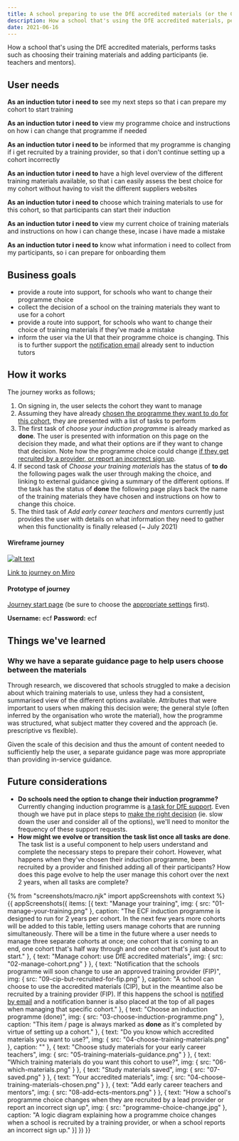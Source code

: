 ```yaml
---
title: A school preparing to use the DfE accredited materials (or the CIP)
description: How a school that's using the DfE accredited materials, performs tasks such as choosing their training materials and adding participants (ie. teachers and mentors).
date: 2021-06-16
---
```


How a school that's using the DfE accredited materials, performs tasks such as choosing their training materials and adding participants (ie. teachers and mentors).

## User needs
**As an induction tutor i need to**
see my next steps so that i can prepare my cohort to start training

**As an induction tutor i need to**
view my programme choice and instructions on how i can change that programme if needed

**As an induction tutor i need to**
be informed that my programme is changing if i get recruited by a training provider, so that i don't continue setting up a cohort incorrectly

**As an induction tutor i need to**
have a high level overview of the different training materials available, so that i can easily assess the best choice for my cohort without having to visit the different suppliers websites

**As an induction tutor i need to**
choose which training materials to use for this cohort, so that participants can start their induction

**As an induction tutor i need to**
view my current choice of training materials and instructions on how i can change these, incase i have made a mistake

**As an induction tutor i need to**
know what information i need to collect from my participants, so i can prepare for onboarding them



## Business goals
* provide a route into support, for schools who want to change their programme choice
* collect the decision of a school on the training materials they want to use for a cohort
* provide a route into support, for schools who want to change their choice of training materials if they've made a mistake
* inform the user via the UI that their programme choice is changing. This is to further support the [notification email](/manage-training/notify-school-been-recruited-by-provider/) already sent to induction tutors


## How it works
The journey works as follows;
1. On signing in, the user selects the cohort they want to manage
2. Assuming they have already [chosen the programme they want to do for this cohort](/manage-training/school-choosing-an-induction-programme/), they are presented with a list of tasks to perform
3. The first task of *choose your induction programme* is already marked as <strong class="govuk-tag govuk-tag--blue">done</strong>. The user is presented with information on this page on the decision they made, and what their options are if they want to change that decision. Note how the programme choice could change [if they get recruited by a provider, or report an incorrect sign up](#how-a-schools-programme-choice-changes-when-they-are-recruited-by-a-lead-provider-or-report-an-incorrect-sign-up).
4. If second task of *Choose your training materials* has the status of <strong class="govuk-tag govuk-tag--grey">to do</strong> the following pages walk the user through making the choice, and linking to external guidance giving a summary of the different options. If the task has the status of <strong class="govuk-tag govuk-tag--blue">done</strong> the following page plays back the name of the training materials they have chosen and instructions on how to change this choice.
5. The third task of *Add early career teachers and mentors* currently just provides the user with details on what information they need to gather when this functionality is finally released (~ July 2021)


#### Wireframe journey
[![alt text](/manage-training/school-preparing-to-use-dfe-approved-materials-cip/cip-wire-flow.jpg)](/manage-training/school-preparing-to-use-dfe-approved-materials-cip/cip-wire-flow.jpg)

[Link to journey on Miro](https://miro.com/app/board/o9J_ldVNkCY=/?moveToWidget=3074457355306758748&cot=14)

#### Prototype of journey
[Journey start page](https://dfe-ecf-register-partner.herokuapp.com/school-signed-in/fip/fip-choose-cohort) (be sure to choose the [appropriate settings](https://dfe-ecf-register-partner.herokuapp.com/start-testing) first).

**Username:** ecf
**Password:** ecf

## Things we've learned

### Why we have a separate guidance page to help users choose between the materials
Through research, we discovered that schools struggled to make a decision about which training materials to use, unless they had a consistent, summarised view of the different options available. Attributes that were important to users when making this decision were; the general style (often inferred by the organisation who wrote the material), how the programme was structured, what subject matter they covered and the approach (ie. prescriptive vs flexible).

Given the scale of this decision and thus the amount of content needed to sufficiently help the user, a separate guidance page was more appropriate than providing in-service guidance.


## Future considerations
* **Do schools need the option to change their induction programme?** Currently changing induction programme is [a task for DfE support](/manage-training/school-preparing-to-use-an-approved-training-provider-fip/#choose-an-induction-programme-done). Even though we have put in place steps to [make the right decision](/manage-training/school-choosing-an-induction-programme/) (ie. slow down the user and consider all of the options), we'll need to monitor the frequency of these support requests.
* **How might we evolve or transition the task list once all tasks are <strong class="govuk-tag govuk-tag--blue">done</strong>**. The task list is a useful component to help users understand and complete the necessary steps to prepare their cohort. However, what happens when they've chosen their induction programme, been recruited by a provider and finished adding all of their participants? How does this page evolve to help the user manage this cohort over the next 2 years, when all tasks are complete?


{% from "screenshots/macro.njk" import appScreenshots with context %}
{{ appScreenshots({
  items: [{
      text: "Manage your training",
      img: { src: "01-manage-your-training.png" },
      caption: "The ECF induction programme is designed to run for 2 years per cohort. In the next few years more cohorts will be added to this table, letting users manage cohorts that are running simultaneously. There will be a time in the future where a user needs to manage three separate cohorts at once; one cohort that is coming to an end, one cohort that's half way through and one cohort that's just about to start."
      }, {
      text: "Manage cohort: use DfE accredited materials",
      img: { src: "02-manage-cohort.png" }
    }, {
      text: "Notification that the schools programme will soon change to use an approved training provider (FIP)",
      img: { src: "09-cip-but-recruited-for-fip.png" },
      caption: "A school can choose to use the accredited materials (CIP), but in the meantime also be recruited by a training provider (FIP). If this happens the school is [notified by email](/manage-training/notify-school-been-recruited-by-provider/) and a notification banner is also placed at the top of all pages when managing that specific cohort."
    }, {
      text: "Choose an induction programme (done)",
      img: { src: "03-choose-induction-programme.png" },
      caption: "This item / page is always marked as **done** as it's completed by virtue of setting up a cohort."
    }, {
      text: "Do you know which accredited materials you want to use?",
      img: { src: "04-choose-training-materials.png" },
      caption: ""
    }, {
      text: "Choose study materials for your early career teachers",
      img: { src: "05-training-materials-guidance.png" }
    }, {
      text: "Which training materials do you want this cohort to use?",
      img: { src: "06-which-materials.png" }
    }, {
      text: "Study materials saved",
      img: { src: "07-saved.png" }
    }, {
      text: "Your accredited materials",
      img: { src: "04-choose-training-materials-chosen.png" }
    }, {
      text: "Add early career teachers and mentors",
      img: { src: "08-add-ects-mentors.png" }
    }, {
      text: "How a school's programme choice changes when they are recruited by a lead provider or report an incorrect sign up",
      img: { src: "programme-choice-change.jpg" },
      caption: "A logic diagram explaining how a programme choice changes when a school is recruited by a training provider, or when a school reports an incorrect sign up."
    }]
}) }}

